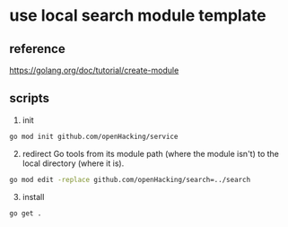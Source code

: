 # use local search module template

## reference

https://golang.org/doc/tutorial/create-module

## scripts

1. init

```bash
go mod init github.com/openHacking/service
```

2. redirect Go tools from its module path (where the module isn't) to the local directory (where it is).

```bash
go mod edit -replace github.com/openHacking/search=../search
```

3. install

```bash
go get .
```
